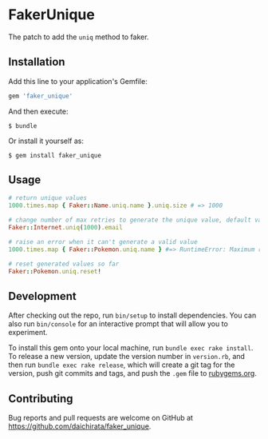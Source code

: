 # FakerUnique

The patch to add the `uniq` method to faker.

## Installation

Add this line to your application's Gemfile:

```ruby
gem 'faker_unique'
```

And then execute:

    $ bundle

Or install it yourself as:

    $ gem install faker_unique

## Usage

``` ruby
# return unique values
1000.times.map { Faker::Name.uniq.name }.uniq.size # => 1000

# change number of max retries to generate the unique value, default value is `100`
Faker::Internet.uniq(1000).email

# raise an error when it can't generate a valid value
1000.times.map { Faker::Pokemon.uniq.name } #=> RuntimeError: Maximum retries of 100 reached without finding a unique value

# reset generated values so far
Faker::Pokemon.uniq.reset!
```

## Development

After checking out the repo, run `bin/setup` to install dependencies. You can also run `bin/console` for an interactive prompt that will allow you to experiment.

To install this gem onto your local machine, run `bundle exec rake install`. To release a new version, update the version number in `version.rb`, and then run `bundle exec rake release`, which will create a git tag for the version, push git commits and tags, and push the `.gem` file to [rubygems.org](https://rubygems.org).

## Contributing

Bug reports and pull requests are welcome on GitHub at https://github.com/daichirata/faker_unique.
